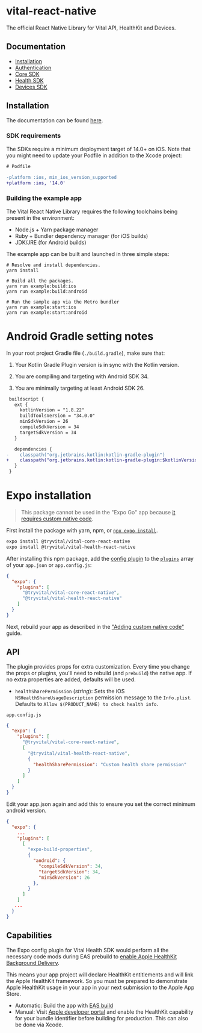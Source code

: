 # vital-react-native

The official React Native Library for Vital API, HealthKit and Devices.

## Documentation

* [Installation](https://docs.tryvital.io/wearables/sdks/installation)
* [Authentication](https://docs.tryvital.io/wearables/sdks/authentication)
* [Core SDK](https://docs.tryvital.io/wearables/sdks/vital-core)
* [Health SDK](https://docs.tryvital.io/wearables/sdks/vital-health)
* [Devices SDK](https://docs.tryvital.io/wearables/sdks/vital-devices)

## Installation

The documentation can be found [here](https://docs.tryvital.io/wearables/sdks/react_native).

### SDK requirements

The SDKs require a minimum deployment target of 14.0+ on iOS. Note that you might need to update your Podfile in addition to the Xcode project:

```diff
# Podfile

-platform :ios, min_ios_version_supported
+platform :ios, '14.0'
```

### Building the example app

The Vital React Native Library requires the following toolchains being present in the environment:

- Node.js + Yarn package manager
- Ruby + Bundler dependency manager (for iOS builds)
- JDK/JRE (for Android builds)

The example app can be built and launched in three simple steps:

```
# Resolve and install dependencies.
yarn install

# Build all the packages.
yarn run example:build:ios
yarn run example:build:android

# Run the sample app via the Metro bundler
yarn run example:start:ios
yarn run example:start:android
```

# Android Gradle setting notes

In your root project Gradle file (`./build.gradle`), make sure that:

1. Your Kotlin Gradle Plugin version is in sync with the Kotlin version.

2. You are compiling and targeting with Android SDK 34.

3. You are minimally targeting at least Android SDK 26.

```diff
 buildscript {
   ext {
     kotlinVersion = "1.8.22"
     buildToolsVersion = "34.0.0"
     minSdkVersion = 26
     compileSdkVersion = 34
     targetSdkVersion = 34
   }

   dependencies {
-    classpath("org.jetbrains.kotlin:kotlin-gradle-plugin")
+    classpath("org.jetbrains.kotlin:kotlin-gradle-plugin:$kotlinVersion")
   }
 }
```


# Expo installation

> This package cannot be used in the "Expo Go" app because [it requires custom native code](https://docs.expo.dev/workflow/customizing/).

First install the package with yarn, npm, or [`npx expo install`](https://docs.expo.dev/more/expo-cli/#installation).

```sh
expo install @tryvital/vital-core-react-native
expo install @tryvital/vital-health-react-native
```

After installing this npm package, add the [config plugin](https://docs.expo.io/guides/config-plugins/) to the [`plugins`](https://docs.expo.io/versions/latest/config/app/#plugins) array of your `app.json` or `app.config.js`:

```json
{
  "expo": {
    "plugins": [
      "@tryvital/vital-core-react-native",
      "@tryvital/vital-health-react-native"
    ]
  }
}
```

Next, rebuild your app as described in the ["Adding custom native code"](https://docs.expo.dev/workflow/customizing/) guide.

## API

The plugin provides props for extra customization. Every time you change the props or plugins, you'll need to rebuild (and `prebuild`) the native app. If no extra properties are added, defaults will be used.

- `healthSharePermission` (_string_): Sets the iOS `NSHealthShareUsageDescription` permission message to the `Info.plist`. Defaults to `Allow $(PRODUCT_NAME) to check health info`.

`app.config.js`

```json
{
  "expo": {
    "plugins": [
      "@tryvital/vital-core-react-native",
      [
        "@tryvital/vital-health-react-native",
        {
          "healthSharePermission": "Custom health share permission"
        }
      ]
    ]
  }
}
```

Edit your app.json again and add this to ensure you set the correct minimum android version.

```json
{
  "expo": {
    ...
    "plugins": [
      [
        "expo-build-properties",
        {
          "android": {
            "compileSdkVersion": 34,
            "targetSdkVersion": 34,
            "minSdkVersion": 26
          },
        }
      ]
    ]
   ...
  }
}
```

## Capabilities

The Expo config plugin for Vital Health SDK would perform all the necessary code mods during EAS prebuild to [enable Apple HealthKit Background Delivery](https://docs.tryvital.io/wearables/guides/apple-healthkit#setting-up-apple-healthkit-background-delivery).

This means your app project will declare HealthKit entitlements and will link the Apple HealthKit framework. So you must be prepared to demonstrate Apple
HealthKit usage in your app in your next submission to the Apple App Store.

- Automatic: Build the app with [EAS build](https://docs.expo.io/build/introduction/)
- Manual: Visit [Apple developer portal](https://developer.apple.com/account/resources/identifiers/list) and enable the HealthKit capability for your bundle identifier before building for production. This can also be done via Xcode.
